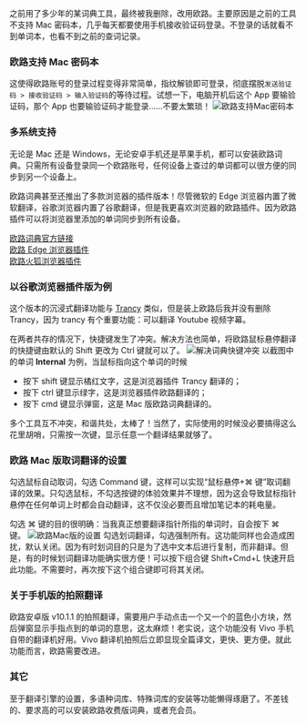 之前用了多少年的某词典工具，最终被我删除，改用欧路。主要原因是之前的工具不支持 Mac 密码本，几乎每天都要使用手机接收验证码登录。不登录的话就看不到单词本，也看不到之前的查词记录。

### 欧路支持 Mac 密码本

这使得欧路账号的登录过程变得非常简单，指纹解锁即可登录，彻底摆脱`发送验证码 > 接收验证码 > 输入验证码`的等待过程。试想一下，电脑开机后这个 App 要输验证码，那个 App 也要输验证码才能登录……不要太繁琐！
![欧路支持Mac密码本](https://lib.zhaiduting.work.gd/uPic/%E6%AC%A7%E8%B7%AF%E6%94%AF%E6%8C%81Mac%E5%AF%86%E7%A0%81%E6%9C%AC.png)

### 多系统支持

无论是 Mac 还是 Windows，无论安卓手机还是苹果手机，都可以安装欧路词典。只需所有设备登录同一个欧路账号，任何设备上查过的单词都可以很方便的同步到另一个设备上。

欧路词典甚至还推出了多款浏览器的插件版本！尽管微软的 Edge 浏览器内置了微软翻译，谷歌浏览器内置了谷歌翻译，但是我更喜欢浏览器的欧路插件。因为欧路插件可以将浏览器里添加的单词同步到所有设备。

[欧路词典官方链接](https://www.eudic.net)  
[欧路 Edge 浏览器插件](https://microsoftedge.microsoft.com/addons/detail/%E6%AC%A7%E8%B7%AF%E7%BF%BB%E8%AF%91-%E6%B2%89%E6%B5%B8%E7%BD%91%E9%A1%B5%E5%88%92%E8%AF%8D%E7%BF%BB%E8%AF%91%E5%B7%A5%E5%85%B7/eeebhkdldehjoidiochkpdpbeefdkill)  
[欧路火狐浏览器插件](https://addons.mozilla.org/zh-CN/firefox/addon/欧路翻译-网页划词翻译工具/)

### 以谷歌浏览器插件版为例

这个版本的沉浸式翻译功能与 [Trancy](https://www.trancy.org/zh-cn/user-guide?) 类似，但是装上欧路后我并没有删除 Trancy，因为 trancy 有个重要功能：可以翻译 Youtube 视频字幕。

在两者共存的情况下，快捷键发生了冲突。解决方法也简单，将欧路鼠标悬停翻译的快捷键由默认的 Shift 更改为 Ctrl 键就可以了。
![解决词典快键冲突](https://lib.zhaiduting.work.gd/uPic/%E8%A7%A3%E5%86%B3%E8%AF%8D%E5%85%B8%E5%BF%AB%E9%94%AE%E5%86%B2%E7%AA%81.png)
以截图中的单词 **Internal** 为例，当鼠标指向这个单词的时候

- 按下 shift 键显示橘红文字，这是浏览器插件 Trancy 翻译的；
- 按下 ctrl 键显示绿字，这是浏览器插件欧路翻译的；
- 按下 cmd 键显示弹窗，这是 Mac 版欧路词典翻译的。

多个工具互不冲突，和谐共处，太棒了！当然了，实际使用的时候没必要搞得这么花里胡哨，只需按一次键，显示任意一个翻译结果就够了。

### 欧路 Mac 版取词翻译的设置

勾选鼠标自动取词，勾选 Command 键，这样可以实现“鼠标悬停+⌘ 键”取词翻译的效果。只勾选鼠标，不勾选按键的体验效果并不理想，因为这会导致鼠标指针悬停在任何单词上时都会自动翻译，这不仅没必要而且增加笔记本的耗电量。

勾选 ⌘ 键的目的很明确：当我真正想要翻译指针所指的单词时，自会按下 ⌘ 键。
![欧路Mac版的设置](https://lib.zhaiduting.work.gd/uPic/%E6%AC%A7%E8%B7%AFMac%E7%89%88%E7%9A%84%E8%AE%BE%E7%BD%AE.png)
勾选划词翻译，勾选强制所有。这功能同样也会造成困扰，默认关闭。因为有时划词目的只是为了选中文本后进行复制，而非翻译。但是，有的时候划词翻译功能确实很方便！可以按下组合键 Shift+Cmd+L 快速开启此功能。不需要时，再次按下这个组合键即可将其关闭。

### 关于手机版的拍照翻译

欧路安卓版 v10.1.1 的拍照翻译，需要用户手动点击一个又一个的蓝色小方块，然后弹窗显示手指点到的单词的意思，这太麻烦！老实说，这个功能没有 Vivo 手机自带的翻译机好用。Vivo 翻译机拍照后立即显现全篇译文，更快、更方便。就此功能而言，欧路需要改进。

### 其它

至于翻译引擎的设置，多语种词库、特殊词库的安装等功能懒得琢磨了。不差钱的、要求高的可以安装欧路收费版词典，或者充会员。
